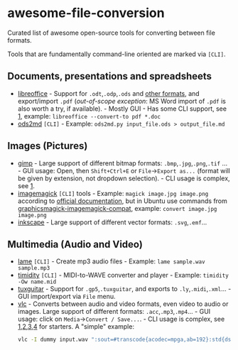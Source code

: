 # awesome-file-conversion
Curated list of awesome open-source tools for converting between file formats.

Tools that are fundamentally command-line oriented are marked via `[CLI]`.

## Documents, presentations and spreadsheets
- [libreoffice](https://www.libreoffice.org) - Support for `.odt`,`.odp`,`.ods` and [other formats](https://help.libreoffice.org/Common/XML_File_Formats), and export/import `.pdf` (*out-of-scope exception*: MS Word import of `.pdf` is also worth a try, if available). - Mostly GUI - Has some CLI support, see [1](https://help.libreoffice.org/Common/Starting_the_Software_With_Parameters), example: `libreoffice --convert-to pdf *.doc`
- [ods2md](https://github.com/kennytm/ods2md) `[CLI]` - Example: `ods2md.py input_file.ods > output_file.md`

## Images (Pictures)
- [gimp](https://www.gimp.org) - Large support of different bitmap formats: `.bmp`,`.jpg`,`.png`,`.tif` ... - GUI usage: Open, then `Shift+Ctrl+E` or `File`->`Export as...` (format will be given by extension, not dropdown selection). - CLI usage is complex, see [1](https://www.gimp.org/tutorials/Basic_Batch/).
- [imagemagick](https://www.imagemagick.org) `[CLI]` tools - Example: `magick image.jpg image.png` according to [official documentation](http://www.imagemagick.org/script/command-line-processing.php), but in Ubuntu use commands from [graphicsmagick-imagemagick-compat](https://packages.ubuntu.com/xenial/all/graphicsmagick-imagemagick-compat/filelist), example: `convert image.jpg image.png`
- [inkscape](https://inkscape.org) - Large support of different vector formats: `.svg`,`.emf`...

## Multimedia (Audio and Video)
- [lame](https://man.cx/lame(1)) `[CLI]` - Create mp3 audio files - Example: `lame sample.wav sample.mp3`
- [timidity](https://man.cx/timidity(1)) `[CLI]` - MIDI-to-WAVE converter and player - Example: `timidity -Ow name.mid`
- [tuxguitar](https://sourceforge.net/projects/tuxguitar) - Support for `.gp5`,`.tuxguitar`, and exports to `.ly`,`.midi`,`.xml`... - GUI import/export via `File` menu.
- [vlc](https://www.videolan.org) - Converts between audio and video formats, even video to audio or images. Large support of different formats: `.acc`,`.mp3`,`.mp4`... - GUI usage: click on `Media`->`Convert / Save...`. - CLI usage is complex, see [1](https://wiki.videolan.org/VLC_command-line_help),[2](https://wiki.videolan.org/VLC_HowTo/Transcode_multiple_videos/),[3](https://superuser.com/questions/388511/how-can-i-make-the-following-conversion-in-vlc-from-the-commandline),[4](https://forum.videolan.org/viewtopic.php?f=4&t=101724) for starters. A "simple" example:
    ```bash
    vlc -I dummy input.wav ":sout=#transcode{acodec=mpga,ab=192}:std{dst=output.mp3,access=file}" vlc://quit
    ```
